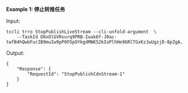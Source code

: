 **Example 1: 停止转推任务**



Input: 

```
tccli trro StopPublishLiveStream --cli-unfold-argument  \
    --TaskId D0xOlGVRsurq9PRB-Iuak6f-J0ac-twfB4hQwbFucIB9muIw9pP0FOpOYkgdMNK52kIoPlhHe96RlTGxKzJwUgzjD-8pZgA.
```

Output: 
```
{
    "Response": {
        "RequestId": "StopPublishCdnStream-1"
    }
}
```

